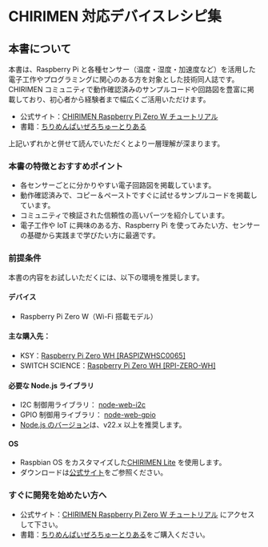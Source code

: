 # CHIRIMEN 対応デバイスレシピ集

## 本書について

本書は、Raspberry Pi と各種センサー（温度・湿度・加速度など）を活用した電子工作やプログラミングに関心のある方を対象とした技術同人誌です。
CHIRIMEN コミュニティで動作確認済みのサンプルコードや回路図を豊富に掲載しており、初心者から経験者まで幅広くご活用いただけます。

- 公式サイト：[CHIRIMEN Raspberry Pi Zero W チュートリアル](https://tutorial.chirimen.org/pizero/)
- 書籍：[ちりめんぱいぜろちゅーとりある](https://x.gd/OmMZJ)

上記いずれかと併せて読んでいただくとより一層理解が深まります。

### 本書の特徴とおすすめポイント

- 各センサーごとに分かりやすい電子回路図を掲載しています。
- 動作確認済みで、コピー＆ペーストですぐに試せるサンプルコードを掲載しています。
- コミュニティで検証された信頼性の高いパーツを紹介しています。
- 電子工作や IoT に興味のある方、Raspberry Pi を使ってみたい方、センサーの基礎から実践まで学びたい方に最適です。

### 前提条件

本書の内容をお試しいただくには、以下の環境を推奨します。

#### デバイス

- Raspberry Pi Zero W（Wi-Fi 搭載モデル）

#### 主な購入先：

- KSY：[Raspberry Pi Zero WH [RASPIZWHSC0065]](https://x.gd/HytS7)
- SWITCH SCIENCE：[Raspberry Pi Zero WH [RPI-ZERO-WH]](https://x.gd/KF2aF)

#### 必要な Node.js ライブラリ

- I2C 制御用ライブラリ： [node-web-i2c](https://www.npmjs.com/package/node-web-i2c)
- GPIO 制御用ライブラリ： [node-web-gpio](https://www.npmjs.com/package/node-web-gpio)
- [Node.js のバージョン](https://nodejs.org/ja/about/previous-releases)は、v22.x 以上を推奨します。

#### OS

- Raspbian OS をカスタマイズした[CHIRIMEN Lite](https://github.com/chirimen-oh/chirimen-lite) を使用します。
- ダウンロードは[公式サイト](https://github.com/chirimen-oh/chirimen-lite/releases)をご参照ください。

### すぐに開発を始めたい方へ

- 公式サイト：[CHIRIMEN Raspberry Pi Zero W チュートリアル](https://tutorial.chirimen.org/pizero/) にアクセスして下さい。
- 書籍：[ちりめんぱいぜろちゅーとりある](https://x.gd/OmMZJ)をご購入ください。
